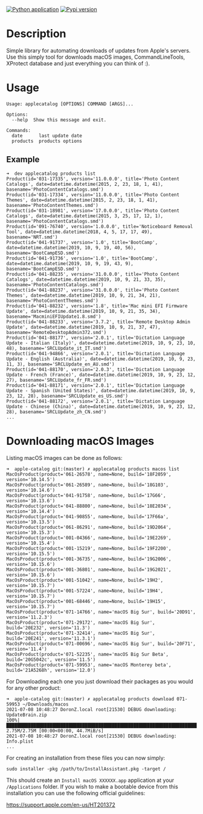[![Python application](https://github.com/doronz88/applecatalog/workflows/Python%20application/badge.svg)](https://github.com/doronz88/applecatalog/actions/workflows/python-app.yml "Python application action")
[![Pypi version](https://img.shields.io/pypi/v/applecatalog.svg)](https://pypi.org/project/applecatalog/ "PyPi package")

# Description

Simple library for automating downloads of updates from Apple's servers. Use this simply tool for downloads macOS
images, CommandLineTools, XProtect database and just everything you can think of :).

# Usage

```
Usage: applecatalog [OPTIONS] COMMAND [ARGS]...

Options:
  --help  Show this message and exit.

Commands:
  date      last update date
  products  products options
```

## Example

```
➜  dev applecatalog products list
Product(id='031-17335', version='11.0.0.0', title='Photo Content Catalogs', date=datetime.datetime(2015, 2, 23, 18, 1, 41), basename='PhotoContentCatalogs.smd')
Product(id='031-17334', version='11.0.0.0', title='Photo Content Themes', date=datetime.datetime(2015, 2, 23, 18, 1, 41), basename='PhotoContentThemes.smd')
Product(id='031-18981', version='17.0.0.0', title='Photo Content Catalogs', date=datetime.datetime(2015, 3, 25, 17, 12, 1), basename='PhotoContentCatalogs.smd')
Product(id='091-76740', version='1.0.0.0', title='Noticeboard Removal Tool', date=datetime.datetime(2018, 4, 5, 17, 17, 49), basename='NRT.smd')
Product(id='041-91737', version='1.0', title='BootCamp', date=datetime.datetime(2019, 10, 9, 19, 40, 56), basename='BootCampESD.smd')
Product(id='041-91736', version='1.0', title='BootCamp', date=datetime.datetime(2019, 10, 9, 19, 43, 9), basename='BootCampESD.smd')
Product(id='041-88235', version='31.0.0.0', title='Photo Content Catalogs', date=datetime.datetime(2019, 10, 9, 21, 33, 35), basename='PhotoContentCatalogs.smd')
Product(id='041-88237', version='31.0.0.0', title='Photo Content Themes', date=datetime.datetime(2019, 10, 9, 21, 34, 21), basename='PhotoContentThemes.smd')
Product(id='041-88232', version='1.8', title='Mac mini EFI Firmware Update', date=datetime.datetime(2019, 10, 9, 21, 35, 34), basename='MacminiEFIUpdate1.8.smd')
Product(id='041-88233', version='3.7.2', title='Remote Desktop Admin Update', date=datetime.datetime(2019, 10, 9, 21, 37, 47), basename='RemoteDesktopAdmin372.smd')
Product(id='041-88177', version='2.0.1', title='Dictation Language Update - Italian (Italy)', date=datetime.datetime(2019, 10, 9, 23, 10, 48), basename='SRCLUpdate_it_IT.smd')
Product(id='041-94866', version='2.0.1', title='Dictation Language Update - English (Australia)', date=datetime.datetime(2019, 10, 9, 23, 11, 3), basename='SRCLUpdate_en_AU.smd')
Product(id='041-88170', version='2.0.3', title='Dictation Language Update - French (France)', date=datetime.datetime(2019, 10, 9, 23, 12, 27), basename='SRCLUpdate_fr_FR.smd')
Product(id='041-88171', version='2.0.1', title='Dictation Language Update - Spanish (United States)', date=datetime.datetime(2019, 10, 9, 23, 12, 28), basename='SRCLUpdate_es_US.smd')
Product(id='041-88172', version='2.0.1', title='Dictation Language Update - Chinese (China)', date=datetime.datetime(2019, 10, 9, 23, 12, 28), basename='SRCLUpdate_zh_CN.smd')
...
```

# Downloading macOS Images

Listing macOS images can be done as follows:

```
➜  apple-catalog git:(master) ✗ applecatalog products macos list
MacOsProduct(product='061-26578', name=None, build='18F2059', version='10.14.5')
MacOsProduct(product='061-26589', name=None, build='18G103', version='10.14.6')
MacOsProduct(product='041-91758', name=None, build='17G66', version='10.13.6')
MacOsProduct(product='041-88800', name=None, build='18E2034', version='10.14.4')
MacOsProduct(product='041-90855', name=None, build='17F66a', version='10.13.5')
MacOsProduct(product='061-86291', name=None, build='19D2064', version='10.15.3')
MacOsProduct(product='001-04366', name=None, build='19E2269', version='10.15.4')
MacOsProduct(product='001-15219', name=None, build='19F2200', version='10.15.5')
MacOsProduct(product='001-36735', name=None, build='19G2006', version='10.15.6')
MacOsProduct(product='001-36801', name=None, build='19G2021', version='10.15.6')
MacOsProduct(product='001-51042', name=None, build='19H2', version='10.15.7')
MacOsProduct(product='001-57224', name=None, build='19H4', version='10.15.7')
MacOsProduct(product='001-68446', name=None, build='19H15', version='10.15.7')
MacOsProduct(product='071-14766', name='macOS Big Sur', build='20D91', version='11.2.3')
MacOsProduct(product='071-29172', name='macOS Big Sur', build='20E232', version='11.3')
MacOsProduct(product='071-32414', name='macOS Big Sur', build='20E241', version='11.3.1')
MacOsProduct(product='071-00696', name='macOS Big Sur', build='20F71', version='11.4')
MacOsProduct(product='071-52235', name='macOS Big Sur Beta', build='20G5042c', version='11.5')
MacOsProduct(product='071-59953', name='macOS Monterey beta', build='21A5268h', version='12.0')
```

For Downloading each one you just download their packages as you would for any other product:

```
➜  apple-catalog git:(master) ✗ applecatalog products download 071-59953 ~/Downloads/macos
2021-07-08 10:48:27 DoronZ.local root[21530] DEBUG downloading: UpdateBrain.zip
100%|██████████████████████████████████████████████████████████████████████████████████████████| 2.75M/2.75M [00:00<00:00, 44.7MiB/s]
2021-07-08 10:48:27 DoronZ.local root[21530] DEBUG downloading: Info.plist
...
```

For creating an installation from these files you can now simply:

```shell
sudo installer -pkg /path/to/InstallAssistant.pkg -target /
```

This should create an `Install macOS XXXXXX.app` application at your `/Applications` folder. If you wish to make a
bootable device from this installation you can use the following official guidelines:

https://support.apple.com/en-us/HT201372
